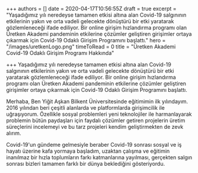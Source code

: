 +++
authors = []
date = 2020-04-17T10:56:55Z
draft = true
excerpt = "Yaşadığımız yılı neredeyse tamamen etkisi altına alan Covid-19 salgınının etkilerinin yakın ve orta vadeli gelecekte dönüştürü bir etki yaratarak gözlemleneceği ifade ediliyor. Bir online girişim hızlandırma programı olan Üretken Akademi pandeminin etkilerine çözümler geliştiren girişimler ortaya çıkarmak için Covid-19 Odaklı Girişim Programını başlattı."
hero = "/images/uretkenLogo.png"
timeToRead = 0
title = "Üretken Akademi Covid-19 Odaklı Girişim Programı Hakkında"

+++
Yaşadığımız yılı neredeyse tamamen etkisi altına alan Covid-19 salgınının etkilerinin yakın ve orta vadeli gelecekte dönüştürü bir etki yaratarak gözlemleneceği ifade ediliyor. Bir online girişim hızlandırma programı olan Üretken Akademi pandeminin etkilerine çözümler geliştiren girişimler ortaya çıkarmak için Covid-19 Odaklı Girişim Programını başlattı.

Merhaba, Ben Yiğit Aşkan Bilkent Üniversitesinde eğitimimin ilk yılındayım. 2016 yılından beri çeşitli alanlarda ve platformlarda girişimcilik ile uğraşıyorum. Özellikle sosyal problemleri yeni teknolojiler ile harmanlayarak problemin bütün paydaşları için faydalı çözümler getiren projelerin üretim süreçlerini incelemeyi ve bu tarz projeleri kendim geliştirmekten de zevk alırım.

Covid-19'un gündeme gelmesiyle beraber Covid-19 sonrası sosyal ve iş hayatı üzerine kafa yormaya başladım, uzaktan çalışma ve eğitimin inanılmaz bir hızla toplumların farkı katmanlarına yayılması, gerçekten salgın sonrası bizleri tamamen farklı bir dünya beklediğini gösteriyordu. 